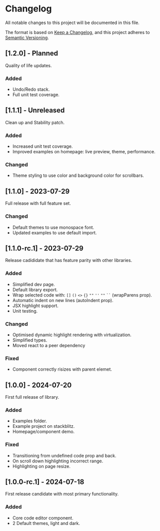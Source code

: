 # Changelog

All notable changes to this project will be documented in this file.

The format is based on [Keep a Changelog](https://keepachangelog.com/en/1.0.0/),
and this project adheres to [Semantic Versioning](https://semver.org/spec/v2.0.0.html).

## [1.2.0] - Planned

Quality of life updates.

### Added

- Undo/Redo stack.
- Full unit test coverage.

## [1.1.1] - Unreleased

Clean up and Stability patch.

### Added

- Increased unit test coverage.
- Improved examples on homepage: live preview, theme, performance.

### Changed

- Theme styling to use color and background color for scrollbars.

## [1.1.0] - 2023-07-29

Full release with full feature set.

### Changed

- Default themes to use monospace font.
- Updated examples to use default import.

## [1.1.0-rc.1] - 2023-07-29

Release cadididate that has feature parity with other libraries.

### Added

- Simplified dev page.
- Default library export.
- Wrap selected code with: `[]` `()` `<>` `{}` `""` `''` `""` ` `` ` (wrapParens prop).
- Automatic indent on new lines (autoIndent prop).
- JSX highlight support.
- Unit testing.

### Changed

- Optimised dynamic highlight rendering with virtualization.
- Simplified types.
- Moved react to a peer dependency

### Fixed

- Component correctly risizes with parent elemet.

## [1.0.0] - 2024-07-20

First full release of library.

### Added

- Examples folder.
- Example project on stackblitz.
- Homepage/component demo.

### Fixed

- Transitioning from undefined code prop and back.
- On scroll down highlighting incorrect range.
- Highlighting on page resize.

## [1.0.0-rc.1] - 2024-07-18

First release candidate with most primary functionality.

### Added

- Core code editor component.
- 2 Default themes, light and dark.
